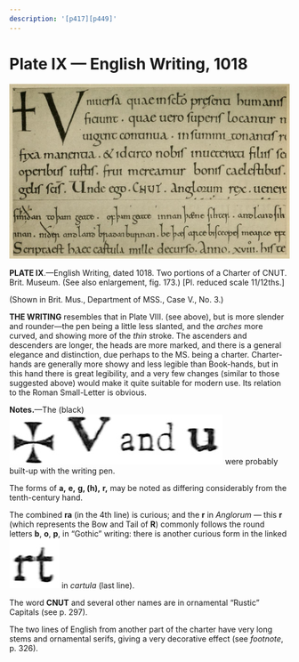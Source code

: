 ```yaml
---
description: '[p417][p449]'
---
```


# Plate IX — English Writing, 1018

![Plate X.&#x2014;Italian \(first half of\) Twelfth-century Writing. \(Homilies and Lessons\). Brit. Mus., Harl. MS. 7183. \(See also enlargement, fig. 174\).](../.gitbook/assets/i449e-plate_ix.jpg)

**PLATE IX**.—English Writing, dated 1018. Two portions of a Charter of CNUT. Brit. Museum. \(See also enlargement, fig. 173.\) \[Pl. reduced scale 11/12ths.\] 

\(Shown in Brit. Mus., Department of MSS., Case V., No. 3.\)

**THE WRITING** resembles that in Plate VIII. \(see above\), but is more slender and rounder—the pen being a little less slanted, and the _arches_ more curved, and showing more of the _thin_ stroke. The ascenders and descenders are longer, the heads are more marked, and there is a general elegance and distinction, due perhaps to the MS. being a charter. Charter-hands are generally more showy and less legible than Book-hands, but in this hand there is great legibility, and a very few changes \(similar to those suggested above\) would make it quite suitable for modern use. Its relation to the Roman Small-Letter is obvious.

**Notes.**—The \(black\) ![MALTESE CROSS V and SMALL U](../.gitbook/assets/i417c1.jpg) were probably built-up with the writing pen.

The forms of **a,** **e,** **g, \(h\),** **r,** may be noted as differing considerably from the tenth-century hand.

The combined **ra** \(in the 4th line\) is curious; and the **r** in _Anglorum_ — this **r**  \(which represents the Bow and Tail of **R**\) commonly follows the round letters **b**, **o**, **p**, in “Gothic” writing: there is another curious form in the linked ![rt](../.gitbook/assets/i417c2.jpg) in _cartula_ \(last line\).

The word **CNUT** and several other names are in ornamental “Rustic” Capitals \(see p. 297\).

The two lines of English from another part of the charter have very long stems and ornamental serifs, giving a very decorative effect \(see _footnote_, p. 326\).

